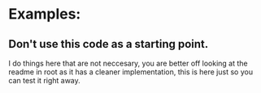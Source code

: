 Examples:
=========================

## Don't use this code as a starting point.
I do things here that are not neccesary, you are better off looking at the readme in root as it has a cleaner implementation, this is here just so you can test it right away.